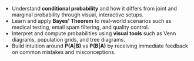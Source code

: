 - Understand **conditional probability** and how it differs from joint and marginal probability through visual, interactive setups.
- Learn and apply **Bayes’ Theorem** to real-world scenarios such as medical testing, email spam filtering, and quality control.
- Interpret and compute probabilities using **visual tools** such as Venn diagrams, population grids, and tree diagrams.
- Build intuition around **P(A|B)** vs **P(B|A)** by receiving immediate feedback on common mistakes and misconceptions.